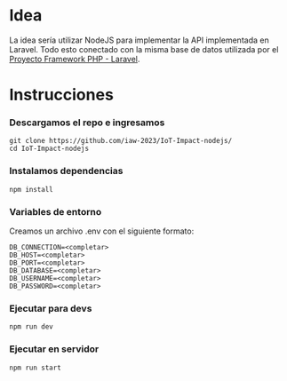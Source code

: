 # Idea

La idea sería utilizar NodeJS para implementar la API implementada en Laravel. Todo esto conectado con la misma base de datos utilizada por el [Proyecto Framework PHP - Laravel](https://github.com/iaw-2023/IoT-Impact-laravel).



# Instrucciones

### Descargamos el repo e ingresamos
```
git clone https://github.com/iaw-2023/IoT-Impact-nodejs/
cd IoT-Impact-nodejs
```

### Instalamos dependencias
```
npm install
```

### Variables de entorno
Creamos un archivo .env con el siguiente formato:
```
DB_CONNECTION=<completar>
DB_HOST=<completar>
DB_PORT=<completar>
DB_DATABASE=<completar>
DB_USERNAME=<completar>
DB_PASSWORD=<completar>
```
  
### Ejecutar para devs
```
npm run dev
```

### Ejecutar en servidor
```
npm run start
```


